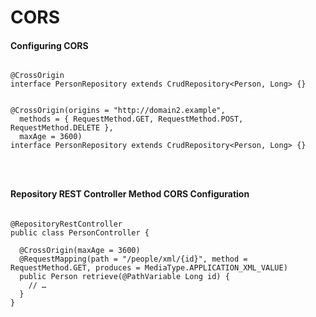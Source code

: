 # CORS


#### Configuring CORS

```

@CrossOrigin
interface PersonRepository extends CrudRepository<Person, Long> {}


@CrossOrigin(origins = "http://domain2.example",
  methods = { RequestMethod.GET, RequestMethod.POST, RequestMethod.DELETE },
  maxAge = 3600)
interface PersonRepository extends CrudRepository<Person, Long> {}




```


####  Repository REST Controller Method CORS Configuration

```

@RepositoryRestController
public class PersonController {

  @CrossOrigin(maxAge = 3600)
  @RequestMapping(path = "/people/xml/{id}", method = RequestMethod.GET, produces = MediaType.APPLICATION_XML_VALUE)
  public Person retrieve(@PathVariable Long id) {
    // …
  }
}


```
